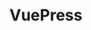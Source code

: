 ---
layout: home

title: VuePress
titleTemplate: Vue3-Ts文档

hero:
  name: 文档
  text: 做着玩的一个项目
  tagline: ......
  image:
    src: /logo.ico
    alt: index
  actions:
    - theme: brand
      text: 开始
      link: /Custom/index
    - theme: alt
      text: 查看仓库
      link: https://gitee.com/ctbaobao/vue3-ts-ui


features:
  - icon: ⚡️
    title: Custom
    details: 做着玩的组件
  - icon: 🖖
    title: SecondaryPackaging
    details: 可用于生产的二次封装组件
  - icon: 🛠️
    title: Animation
    details: 添加类名即可使用的动画

---
